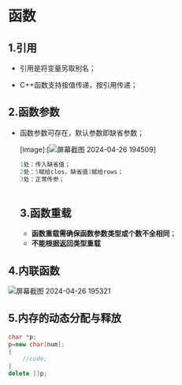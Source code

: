 # 函数

## 1.引用

* 引用是将变量另取别名；

* C++函数支持按值传递，按引用传递；

  

## 2.函数参数

* 函数参数可存在，默认参数即缺省参数；

  [image]:[![屏幕截图 2024-04-26 194509](https://s2.loli.net/2024/04/27/M4utimePY6FphlG.png)]

  ```c++
  1处：传入缺省值；
  2处：5赋给clos，缺省值1赋给rows；
  3处：正常传参；
      
  ```

  ## 3.函数重载

  * **函数重载需确保函数参数类型或个数不全相同**；
  * **不能根据返回类型重载**

## 4.内联函数

![屏幕截图 2024-04-26 195321](https://s2.loli.net/2024/04/27/Scg4WI2XjVmvFYJ.png)



## 5.内存的动态分配与释放

```c++
char *p;
p=new char[num];
{
    //code;
}
delete []p;
```

